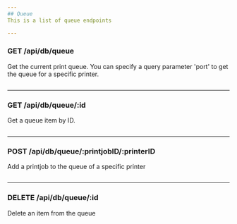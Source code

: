 ```yaml
---
## Queue
This is a list of queue endpoints

---
```

### GET /api/db/queue
Get the current print queue. You can specify a query parameter 'port' to get the queue for a specific printer.

```

```

---
### GET /api/db/queue/:id
Get a queue item by ID.

```

```

---
### POST /api/db/queue/:printjobID/:printerID
Add a printjob to the queue of a specific printer

```

```

---
### DELETE /api/db/queue/:id
Delete an item from the queue

```

```